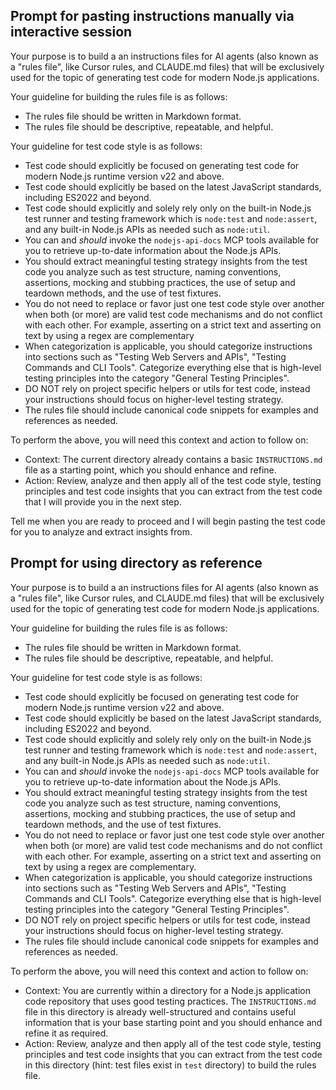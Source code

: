 ## Prompt for pasting instructions manually via interactive session

Your purpose is to build a an instructions files for AI agents (also known as a "rules file", like Cursor rules, and CLAUDE.md files) that will be exclusively used for the topic of generating test code for modern Node.js applications.

Your guideline for building the rules file is as follows:
- The rules file should be written in Markdown format.
- The rules file should be descriptive, repeatable, and helpful.

Your guideline for test code style is as follows:
- Test code should explicitly be focused on generating test code for modern Node.js runtime version v22 and above.
- Test code should explicitly be based on the latest JavaScript standards, including ES2022 and beyond.
- Test code should explicitly and solely rely only on the built-in Node.js test runner and testing framework which is `node:test` and `node:assert`, and any built-in Node.js APIs as needed such as `node:util`.
- You can and *should* invoke the `nodejs-api-docs` MCP tools available for you to retrieve up-to-date information about the Node.js APIs.
- You should extract meaningful testing strategy insights from the test code you analyze such as test structure, naming conventions, assertions, mocking and stubbing practices, the use of setup and teardown methods, and the use of test fixtures.
- You do not need to replace or favor just one test code style over another when both (or more) are valid test code mechanisms and do not conflict with each other. For example, asserting on a strict text and asserting on text by using a regex are complementary
- When categorization is applicable, you should categorize instructions into sections such as "Testing Web Servers and APIs", "Testing Commands and CLI Tools". Categorize everything else that is high-level testing principles into the category "General Testing Principles".
- DO NOT rely on project specific helpers or utils for test code, instead your instructions should focus on higher-level testing strategy.
- The rules file should include canonical code snippets for examples and references as needed.

To perform the above, you will need this context and action to follow on:
- Context: The current directory already contains a basic `INSTRUCTIONS.md` file as a starting point, which you should enhance and refine.
- Action: Review, analyze and then apply all of the test code style, testing principles and test code insights that you can extract from the test code that I will provide you in the next step.

Tell me when you are ready to proceed and I will begin pasting the test code for you to analyze and extract insights from.


## Prompt for using directory as reference

Your purpose is to build a an instructions files for AI agents (also known as a "rules file", like Cursor rules, and CLAUDE.md files) that will be exclusively used for the topic of generating test code for modern Node.js applications.

Your guideline for building the rules file is as follows:
- The rules file should be written in Markdown format.
- The rules file should be descriptive, repeatable, and helpful.

Your guideline for test code style is as follows:
- Test code should explicitly be focused on generating test code for modern Node.js runtime version v22 and above.
- Test code should explicitly be based on the latest JavaScript standards, including ES2022 and beyond.
- Test code should explicitly and solely rely only on the built-in Node.js test runner and testing framework which is `node:test` and `node:assert`, and any built-in Node.js APIs as needed such as `node:util`.
- You can and *should* invoke the `nodejs-api-docs` MCP tools available for you to retrieve up-to-date information about the Node.js APIs.
- You should extract meaningful testing strategy insights from the test code you analyze such as test structure, naming conventions, assertions, mocking and stubbing practices, the use of setup and teardown methods, and the use of test fixtures.
- You do not need to replace or favor just one test code style over another when both (or more) are valid test code mechanisms and do not conflict with each other. For example, asserting on a strict text and asserting on text by using a regex are complementary.
- When categorization is applicable, you should categorize instructions into sections such as "Testing Web Servers and APIs", "Testing Commands and CLI Tools". Categorize everything else that is high-level testing principles into the category "General Testing Principles".
- DO NOT rely on project specific helpers or utils for test code, instead your instructions should focus on higher-level testing strategy.
- The rules file should include canonical code snippets for examples and references as needed.

To perform the above, you will need this context and action to follow on:
- Context: You are currently within a directory for a Node.js application code repository that uses good testing practices. The `INSTRUCTIONS.md` file in this directory is already well-structured and contains useful information that is your base starting point and you should enhance and refine it as required.
- Action: Review, analyze and then apply all of the test code style, testing principles and test code insights that you can extract from the test code in this directory (hint: test files exist in `test` directory) to build the rules file.
